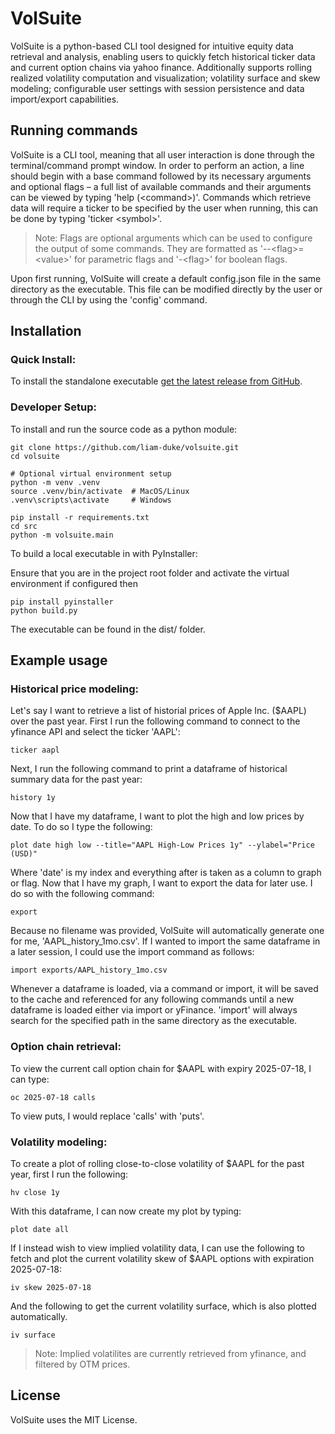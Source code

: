 # VolSuite

VolSuite is a python-based CLI tool designed for intuitive equity data retrieval and analysis, enabling users to quickly fetch historical ticker data and current option chains via yahoo finance. Additionally supports rolling realized volatility computation and visualization; volatility surface and skew modeling; configurable user settings with session persistence and data import/export capabilities.

## Running commands

VolSuite is a CLI tool, meaning that all user interaction is done through the terminal/command prompt window. In order to perform an action, a line should begin with a base command followed by its necessary arguments and optional flags – a full list of available commands and their arguments can be viewed by typing 'help (\<command\>)'. Commands which retrieve data will require a ticker to be specified by the user when running, this can be done by typing 'ticker \<symbol\>'.

> Note: Flags are optional arguments which can be used to configure the output of some commands. They are formatted as '--\<flag\>=\<value\>' for parametric flags and '-\<flag\>' for boolean flags.

Upon first running, VolSuite will create a default config.json file in the same directory as the executable. This file can be modified directly by the user or through the CLI by using the 'config' command.

## Installation

### Quick Install:
To install the standalone executable [get the latest release from GitHub](https://github.com/liam-duke/volsuite/releases).

### Developer Setup:
To install and run the source code as a python module:

```
git clone https://github.com/liam-duke/volsuite.git
cd volsuite

# Optional virtual environment setup
python -m venv .venv
source .venv/bin/activate  # MacOS/Linux
.venv\scripts\activate     # Windows

pip install -r requirements.txt
cd src
python -m volsuite.main
```

To build a local executable in with PyInstaller:

Ensure that you are in the project root folder and activate the virtual environment if configured then
```
pip install pyinstaller
python build.py
```

The executable can be found in the dist/ folder.

## Example usage

### Historical price modeling:

Let's say I want to retrieve a list of historial prices of Apple Inc. ($AAPL) over the past year. First I run the following command to connect to the yfinance API and select the ticker 'AAPL':

```
ticker aapl
```

Next, I run the following command to print a dataframe of historical summary data for the past year:

```
history 1y
```

Now that I have my dataframe, I want to plot the high and low prices by date. To do so I type the following:

```
plot date high low --title="AAPL High-Low Prices 1y" --ylabel="Price (USD)"
```

Where 'date' is my index and everything after is taken as a column to graph or flag. Now that I have my graph, I want to export the data for later use. I do so with the following command:

```
export
```

Because no filename was provided, VolSuite will automatically generate one for me, 'AAPL_history_1mo.csv'. If I wanted to import the same dataframe in a later session, I could use the import command as follows:

```
import exports/AAPL_history_1mo.csv
```

Whenever a dataframe is loaded, via a command or import, it will be saved to the cache and referenced for any following commands until a new dataframe is loaded either via import or yFinance. 'import' will always search for the specified path in the same directory as the executable.

### Option chain retrieval:

To view the current call option chain for $AAPL with expiry 2025-07-18, I can type:

```
oc 2025-07-18 calls
```

To view puts, I would replace 'calls' with 'puts'.

### Volatility modeling:

To create a plot of rolling close-to-close volatility of $AAPL for the past year, first I run the following:

```
hv close 1y
```

With this dataframe, I can now create my plot by typing:

```
plot date all
```

If I instead wish to view implied volatility data, I can use the following to fetch and plot the current volatility skew of $AAPL options with expiration 2025-07-18:

```
iv skew 2025-07-18
```

And the following to get the current volatility surface, which is also plotted automatically.

```
iv surface
```

> Note: Implied volatilites are currently retrieved from yfinance, and filtered by OTM prices.

## License

VolSuite uses the MIT License.
